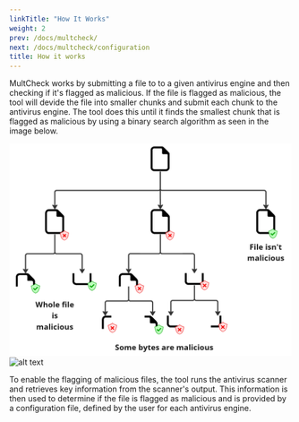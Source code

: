 ```yaml
---
linkTitle: "How It Works"
weight: 2
prev: /docs/multcheck/
next: /docs/multcheck/configuration
title: How it works
---
```


MultCheck works by submitting a file to to a given antivirus engine and then checking if it's flagged as malicious. If the file is flagged as malicious, the tool will devide the file into smaller chunks and submit each chunk to the antivirus engine. The tool does this until it finds the smallest chunk that is flagged as malicious by using a binary search algorithm as seen in the image below.

![MultCheck](binary_search.png)
![alt text](image.png)

To enable the flagging of malicious files, the tool runs the antivirus scanner and retrieves key information from the scanner's output. This information is then used to determine if the file is flagged as malicious and is provided by a configuration file, defined by the user for each antivirus engine.